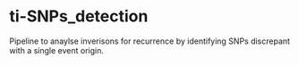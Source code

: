 # ti-SNPs_detection
Pipeline to anaylse inverisons for recurrence by identifying SNPs discrepant with a single event origin.
